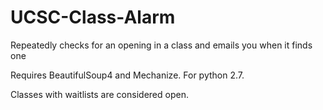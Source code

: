 # UCSC-Class-Alarm
Repeatedly checks for an opening in a class and emails you when it finds one

Requires BeautifulSoup4 and Mechanize. For python 2.7.

Classes with waitlists are considered open.

